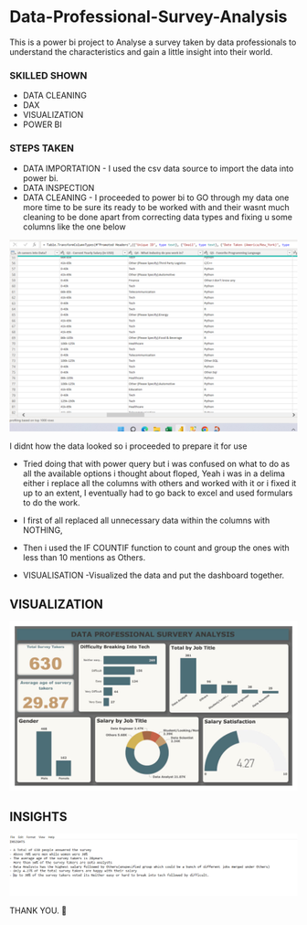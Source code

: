 # Data-Professional-Survey-Analysis
This is a power bi project to Analyse a survey taken by data professionals to understand the characteristics and gain a little insight into their world.

### SKILLED SHOWN

- DATA CLEANING
- DAX
- VISUALIZATION
- POWER BI
  
### STEPS TAKEN 

- DATA IMPORTATION - I used the csv data source to import the data into power bi.
- DATA INSPECTION
- DATA CLEANING - I proceeded to power bi to GO through my data one more time to be sure its ready to be worked with and their wasnt much cleaning to be done apart from correcting data types and fixing u some columns like the one below

![](sample.png)

I didnt how the data looked so i proceeded to prepare it for use
- Tried doing that with power query but i was confused on what to do as all the available options i thought about floped, Yeah i was in a delima either i replace all the columns with others and worked with it or i fixed it up to an extent, I eventually had to go back to excel and used formulars to do the work.
- I first of all replaced all unnecessary data within the columns with NOTHING,
- Then i used the IF COUNTIF function to count and group the ones with less than 10 mentions as Others.

- VISUALISATION -Visualized the data and put the dashboard together.

## VISUALIZATION

![](dashboardd.jpg)


## INSIGHTS

![](insights.png)

THANK YOU. 🙂

